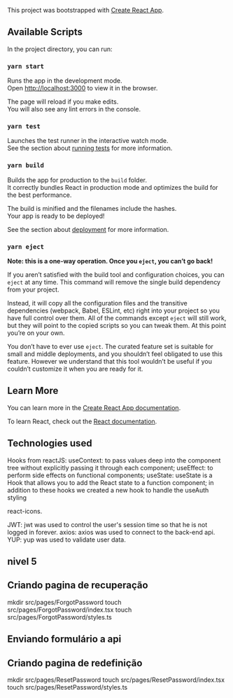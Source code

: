 This project was bootstrapped with [Create React App](https://github.com/facebook/create-react-app).

## Available Scripts

In the project directory, you can run:

### `yarn start`

Runs the app in the development mode.<br />
Open [http://localhost:3000](http://localhost:3000) to view it in the browser.

The page will reload if you make edits.<br />
You will also see any lint errors in the console.

### `yarn test`

Launches the test runner in the interactive watch mode.<br />
See the section about [running tests](https://facebook.github.io/create-react-app/docs/running-tests) for more information.

### `yarn build`

Builds the app for production to the `build` folder.<br />
It correctly bundles React in production mode and optimizes the build for the best performance.

The build is minified and the filenames include the hashes.<br />
Your app is ready to be deployed!

See the section about [deployment](https://facebook.github.io/create-react-app/docs/deployment) for more information.

### `yarn eject`

**Note: this is a one-way operation. Once you `eject`, you can’t go back!**

If you aren’t satisfied with the build tool and configuration choices, you can `eject` at any time. This command will remove the single build dependency from your project.

Instead, it will copy all the configuration files and the transitive dependencies (webpack, Babel, ESLint, etc) right into your project so you have full control over them. All of the commands except `eject` will still work, but they will point to the copied scripts so you can tweak them. At this point you’re on your own.

You don’t have to ever use `eject`. The curated feature set is suitable for small and middle deployments, and you shouldn’t feel obligated to use this feature. However we understand that this tool wouldn’t be useful if you couldn’t customize it when you are ready for it.

## Learn More

You can learn more in the [Create React App documentation](https://facebook.github.io/create-react-app/docs/getting-started).

To learn React, check out the [React documentation](https://reactjs.org/).


## Technologies used

Hooks from reactJS:
  useContext: to pass values deep into the component tree without explicitly passing it through each component;
  useEffect: to perform side effects on functional components;
  useState: useState is a Hook that allows you to add the React state to a function component;
  in addition to these hooks we created a new hook to handle the useAuth styling

react-icons.

JWT: jwt was used to control the user's session time so that he is not logged in forever.
axios: axios was used to connect to the back-end api.
YUP: yup was used to validate user data.


## nivel 5

## Criando pagina de recuperação

mkdir src/pages/ForgotPassword
touch src/pages/ForgotPassword/index.tsx
touch src/pages/ForgotPassword/styles.ts

## Enviando formulário a api

## Criando pagina de redefinição

mkdir src/pages/ResetPassword
touch src/pages/ResetPassword/index.tsx
touch src/pages/ResetPassword/styles.ts



